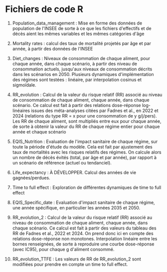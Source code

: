 # Fichiers de code R

1. Population_data_management : Mise en forme des données de population de l'INSEE de sorte à ce que les fichiers d'effectifs et de décès aient les mêmes variables et les mêmes catégories d'âge

2. Mortality rates : calcul des taux de mortalité projetés par âge et par année, à partir des données de l'INSEE

3. Diet_changes : Niveaux de consommation de chaque aliment, pour chaque année, dans chaque scénario, à partir des niveau de consommation actuels, jusqu'aux niveaux de consommation décrits dans les scénarios en 2050. Plusieurs dynamiques d'implémentation des régimes sont testées : linéaire, par interpolation cosinus et sigmoïdale.

4. RR_evolution : Calcul de la valeur du risque relatif (RR) associé au niveau de consommation de chaque aliment, chaque année, dans chaque scénario. Ce calcul est fait à partir des relations dose-réponse log-linéaires issues des méta-analyses citées par Fadnes et al., en  2022 et 2024 (relations du type RR = x pour une consommation de y g/j/pers). Les RR de chaque aliment, sont multipliés entre eux pour chaque année, de sorte à obtenir la valeur du RR de chaque régime entier pour chaque année et chaque scénario

5. EQIS_Nutrition : Evaluation de l'impact sanitaire de chaque régime, sur toute la période d'étude du modèle. Cela est fait par ajustement des taux de mortalités avec les risques relatifs des régimes. On calcule alors un nombre de décès évités (total, par âge et par année), par rapport à un scénario de référence (actuel ou tendanciel).

6. Life_expectancy : À DÉVELOPPER. Calcul des années de vie gagnées/perdues.

7. Time to full effect : Exploration de différentes dynamiques de time to full effect

8. EQIS_Specific_date : Evaluation d'impact sanitaire de chaque régime, une année spécifique, en particulier les années 2035 et 2050.

9. RR_evolution_2 : Calcul de la valeur du risque relatif (RR) associé au niveau de consommation de chaque aliment, chaque année, dans chaque scénario. Ce calcul est fait à partir des valeurs du tableau des RR de Fadnes et al., 2022 et 2024. On prend donc ici en compte des relations dose-réponse non monotones. Interpolation linéaire entre les bornes renseignées, de sorte à reproduire une courbe dose-réponse (avec IC95), pour chaque g d'aliment consommé.

10. RR_evolution_TTFE : Les valeurs de RR de RR_evolution_2 sont modifiées pour prendre en compte un time to full effect. 

